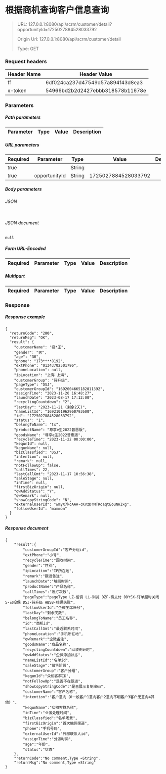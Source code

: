 # 根据商机查询客户信息查询

> URL: 127.0.0.1:8080/api/scrm/customer/detail?opportunityId=1725027884528033792
>
> Origin Url: 127.0.0.1:8080/api/scrm/customer/detail
>
> Type: GET


### Request headers

|Header Name| Header Value|
|---------|------|
|ff|6df024ca237d47549d57a894f43d8ea3|
|x-token|54966bd2b2d2427ebbb318578b11678e|

### Parameters

##### Path parameters

| Parameter | Type | Value | Description |
|---------|------|------|------------|


##### URL parameters

|Required| Parameter | Type | Value | Description |
|---------|---------|------|------|------------|
|true||String|||
|true|opportunityId|String|1725027884528033792||


##### Body parameters

###### JSON

```

```

###### JSON document

```
null
```


##### Form URL-Encoded
|Required| Parameter | Type | Value | Description |
|---------|---------|------|------|------------|


##### Multipart
|Required | Parameter | Type | Value | Description |
|---------|---------|------|------|------------|


### Response

##### Response example

```
{
  "returnCode": "200",
  "returnMsg": "OK",
  "result": {
    "customerName": "投*王",
    "gender": "男",
    "age": "30",
    "phone": "173****8192",
    "extPhone": "01343702501796",
    "phoneLocation": null,
    "ipLocation": "上海 上海",
    "customerGroup": "待升级",
    "pageType": "DSJ",
    "customerGroupId": "1692004665182011392",
    "assignTime": "2023-11-20 16:48:27",
    "launchDate": "2023-08-17 17:12:00",
    "recyclingCountdown": "2",
    "lastDay": "2023-11-21 (剩余2天)",
    "nameListId": "1692101962960793600",
    "id": "1725027884528033792",
    "status": "1",
    "belongToName": "tx",
    "productName": "尊享e生2022普惠版",
    "goodsName": "尊享e生2022普惠版",
    "recycleTime": "2023-11-22 00:00:00",
    "kequnId": null,
    "kequnName": null,
    "bizClassfied": "DSJ",
    "intention": null,
    "remark": null,
    "notFollowUp": false,
    "callTimes": 22,
    "lastCallGmt": "2023-11-17 10:56:38",
    "saleStage": null,
    "inTime": null,
    "firstBizOrigin": null,
    "qwAddStatus": "Y",
    "qwRemark": null,
    "showCopyStringCode": "N",
    "externalUserId": "wmyX7kcAAA-cKVzDrMTRoaqtEouNHIxg",
    "followUserId": "mammon"
  }
}
```

##### Response document
```
{
	"result":{
		"customerGroupId":"客户分组id",
		"extPhone":"小号",
		"recycleTime":"回收时间",
		"gender":"性别",
		"ipLocation":"IP所在地",
		"remark":"跟进备注",
		"launchDate":"触网时间",
		"productName":"产品名称",
		"callTimes":"拨打次数",
		"pageType":"pageType LZ-留资 LL-浏览 DZF-待支付 DDYSX-订单超时关闭 5-已投保 DSJ-待升级 HBSB-核保失败",
		"followUserId":"企微坐席账号",
		"lastDay":"剩余天数",
		"belongToName":"员工名称",
		"id":"商机id",
		"lastCallGmt":"最近联系时间",
		"phoneLocation":"手机所在地",
		"qwRemark":"企微备注",
		"goodsName":"商品名称",
		"recyclingCountdown":"回收倒计时",
		"qwAddStatus":"企微添加状态",
		"nameListId":"名单id",
		"saleStage":"销售阶段",
		"customerGroup":"客户分组",
		"kequnId":"众相客群ID",
		"notFollowUp":"是否不在跟进",
		"showCopyStringCode":"是否展示复制串码",
		"customerName":"客户名称",
		"intention":"客户意向（0一般客户1意向客户2意向不明客户3客户无意向4其他）",
		"kequnName":"众相客群名称",
		"inTime":"业务处理时间",
		"bizClassfied":"名单场景",
		"firstBizOrigin":"首次触网渠道",
		"phone":"手机号码",
		"externalUserId":"外部联系人id",
		"assignTime":"分派时间",
		"age":"年龄",
		"status":"状态"
	},
	"returnCode":"No comment,Type =String",
	"returnMsg":"No comment,Type =String"
}
```


